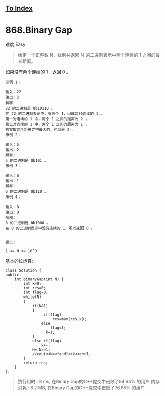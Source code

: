 [To Index](/index.md)
---
# 868.Binary Gap
难度:Easy
> 给定一个正整数 N，找到并返回 N 的二进制表示中两个连续的 1 之间的最长距离。 

如果没有两个连续的 1，返回 0 。

 

```
示例 1：

输入：22
输出：2
解释：
22 的二进制是 0b10110 。
在 22 的二进制表示中，有三个 1，组成两对连续的 1 。
第一对连续的 1 中，两个 1 之间的距离为 2 。
第二对连续的 1 中，两个 1 之间的距离为 1 。
答案取两个距离之中最大的，也就是 2 。
示例 2：

输入：5
输出：2
解释：
5 的二进制是 0b101 。
示例 3：

输入：6
输出：1
解释：
6 的二进制是 0b110 。
示例 4：

输入：8
输出：0
解释：
8 的二进制是 0b1000 。
在 8 的二进制表示中没有连续的 1，所以返回 0 。
 

提示：

1 <= N <= 10^9
```


基本的位运算:  

```
class Solution {
public:
    int binaryGap(int N) {
        int k=0;
        int res=0;
        int flag=0;
        while(N)
        {
            if(N&1)
            {
                 if(flag) 
                     res=max(res,k);
                else                 
                    flag=1; 
                  k=1;        
            }
            else if(flag)
                k++;
            N= N>>1;                             
            //cout<<N<<"and"<<k<<endl;
        }
        return res;
    }
};
```

> 执行用时 : 8 ms, 在Binary Gap的C++提交中击败了94.64% 的用户
内存消耗 : 8.2 MB, 在Binary Gap的C++提交中击败了76.85% 的用户
